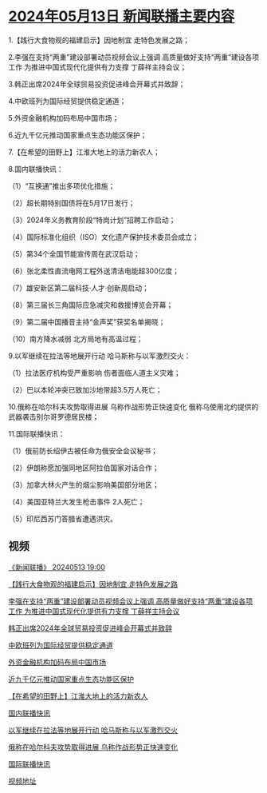 # [2024年05月13日 新闻联播主要内容](https://tv.cctv.com/lm/xwlb/day/20240513.shtml)

1.【践行大食物观的福建启示】因地制宜 走特色发展之路；

2.李强在支持“两重”建设部署动员视频会议上强调 高质量做好支持“两重”建设各项工作 为推进中国式现代化提供有力支撑 丁薛祥主持会议；

3.韩正出席2024年全球贸易投资促进峰会开幕式并致辞；

4.中欧班列为国际经贸提供稳定通道；

5.外资金融机构加码布局中国市场；

6.近九千亿元推动国家重点生态功能区保护；

7.【在希望的田野上】江淮大地上的活力新农人；

8.国内联播快讯：

（1）“互换通”推出多项优化措施；

（2）超长期特别国债将在5月17日发行；

（3）2024年义务教育阶段“特岗计划”招聘工作启动；

（4）国际标准化组织（ISO）文化遗产保护技术委员会成立；

（5）第34个全国节能宣传周在武汉启动；

（6）张北柔性直流电网工程外送清洁电能超300亿度；

（7）雄安新区第二届科技·人才·创新周启动；

（8）第三届长三角国际应急减灾和救援博览会开幕；

（9）第二届中国播音主持“金声奖”获奖名单揭晓；

（10）南方降水减弱 北方局地有高温过程；

9.以军继续在拉法等地展开行动 哈马斯称与以军激烈交火：

（1）拉法医疗机构受严重影响 伤者面临人道主义灾难；

（2）巴以本轮冲突已致加沙地带超3.5万人死亡；

10.俄称在哈尔科夫攻势取得进展 乌称作战形势正快速变化 俄称乌使用北约提供的武器袭击别尔哥罗德居民楼；

11.国际联播快讯：

（1）俄前防长绍伊古被任命为俄安全会议秘书；

（2）伊朗称愿加强同地区阿拉伯国家对话合作；

（3）加拿大林火产生的烟尘影响美国部分地区；

（4）美国亚特兰大发生枪击事件 2人死亡；

（5）印尼西苏门答腊省遭遇洪灾。

## 视频

[《新闻联播》 20240513 19:00](https://tv.cctv.com/2024/05/13/VIDEk5MxToL0WauyMdGXkcpw240513.shtml)

[【践行大食物观的福建启示】因地制宜 走特色发展之路](https://tv.cctv.com/2024/05/13/VIDEvwxqavtdyJUKpJWW8vnX240513.shtml)

[李强在支持“两重”建设部署动员视频会议上强调 高质量做好支持“两重”建设各项工作 为推进中国式现代化提供有力支撑 丁薛祥主持会议](https://tv.cctv.com/2024/05/13/VIDEAxVr36lA2wTmYZbvbykj240513.shtml)

[韩正出席2024年全球贸易投资促进峰会开幕式并致辞](https://tv.cctv.com/2024/05/13/VIDE0I2OgIrXl5gZQXmVQq33240513.shtml)

[中欧班列为国际经贸提供稳定通道](https://tv.cctv.com/2024/05/13/VIDECPcDTDsXHRiXzHoYSYfP240513.shtml)

[外资金融机构加码布局中国市场](https://tv.cctv.com/2024/05/13/VIDERyfokJDtzsGq4Cfsln8h240513.shtml)

[近九千亿元推动国家重点生态功能区保护](https://tv.cctv.com/2024/05/13/VIDErBbeDz0fZIptYLP92hym240513.shtml)

[【在希望的田野上】江淮大地上的活力新农人](https://tv.cctv.com/2024/05/13/VIDEwfQH2fAiGsdqqmRDBcMN240513.shtml)

[国内联播快讯](https://tv.cctv.com/2024/05/13/VIDEeXXKX8ba8FG8jeuNZg1V240513.shtml)

[以军继续在拉法等地展开行动 哈马斯称与以军激烈交火](https://tv.cctv.com/2024/05/13/VIDEtLSG5d8CiUD5roVfs3W2240513.shtml)

[俄称在哈尔科夫攻势取得进展 乌称作战形势正快速变化](https://tv.cctv.com/2024/05/13/VIDEE4H7p0Bh7LD3atTuKOW8240513.shtml)

[国际联播快讯](https://tv.cctv.com/2024/05/13/VIDEXvHcSjK6UPWAJs6HDo71240513.shtml)

[视频地址](https://tv.cctv.com/lm/xwlb/day/20240513.shtml) 

